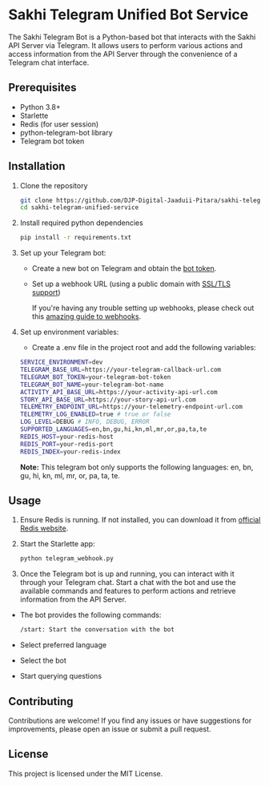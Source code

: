 # Sakhi Telegram Unified Bot Service

The Sakhi Telegram Bot is a Python-based bot that interacts with the Sakhi API Server via Telegram. It allows users to perform various actions and access information from the API Server through the convenience of a Telegram chat interface.

## Prerequisites

- Python 3.8+
- Starlette
- Redis (for user session)
- python-telegram-bot library
- Telegram bot token

## Installation

1. Clone the repository

   ```bash
   git clone https://github.com/DJP-Digital-Jaaduii-Pitara/sakhi-telegram-unified-service.git
   cd sakhi-telegram-unified-service

2. Install required python dependencies

   ```bash
   pip install -r requirements.txt

3. Set up your Telegram bot:
   - Create a new bot on Telegram and obtain the [bot token](https://core.telegram.org/bots/tutorial#obtain-your-bot-token).
   - Set up a webhook URL (using a public domain with [SSL/TLS support](https://core.telegram.org/bots/webhooks#always-ssl-tls))

     If you're having any trouble setting up webhooks, please check out this [amazing guide to webhooks](https://core.telegram.org/bots/webhooks).

4. Set up environment variables:
   - Create a .env file in the project root and add the following variables:
   ```bash
   SERVICE_ENVIRONMENT=dev
   TELEGRAM_BASE_URL=https://your-telegram-callback-url.com
   TELEGRAM_BOT_TOKEN=your-telegram-bot-token
   TELEGRAM_BOT_NAME=your-telegram-bot-name
   ACTIVITY_API_BASE_URL=https://your-activity-api-url.com
   STORY_API_BASE_URL=https://your-story-api-url.com
   TELEMETRY_ENDPOINT_URL=https://your-telemetry-endpoint-url.com
   TELEMETRY_LOG_ENABLED=true # true or false
   LOG_LEVEL=DEBUG # INFO, DEBUG, ERROR
   SUPPORTED_LANGUAGES=en,bn,gu,hi,kn,ml,mr,or,pa,ta,te
   REDIS_HOST=your-redis-host
   REDIS_PORT=your-redis-port
   REDIS_INDEX=your-redis-index
   ```
   **Note:** This telegram bot only supports the following languages: en, bn, gu, hi, kn, ml, mr, or, pa, ta, te.

## Usage

1. Ensure Redis is running. If not installed, you can download it from [official Redis website](https://redis.io/).

2. Start the Starlette app:
   ```bash
   python telegram_webhook.py

3. Once the Telegram bot is up and running, you can interact with it through your Telegram chat. Start a chat with the bot and use the available commands and features to perform actions and retrieve information from the API Server.

  - The bot provides the following commands:

    ```bash 
    /start: Start the conversation with the bot

  - Select preferred language
  - Select the bot
  - Start querying questions

## Contributing
Contributions are welcome! If you find any issues or have suggestions for improvements, please open an issue or submit a pull request.

## License
This project is licensed under the MIT License.
